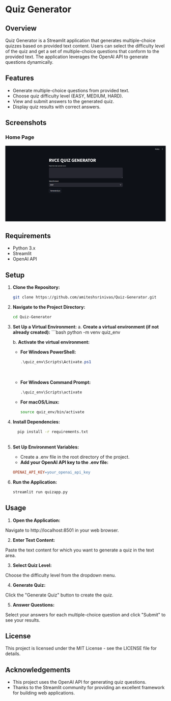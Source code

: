 # Quiz Generator

## Overview

Quiz Generator is a Streamlit application that generates multiple-choice quizzes based on provided text content. Users can select the difficulty level of the quiz and get a set of multiple-choice questions that conform to the provided text. The application leverages the OpenAI API to generate questions dynamically.

## Features

- Generate multiple-choice questions from provided text.
- Choose quiz difficulty level (EASY, MEDIUM, HARD).
- View and submit answers to the generated quiz.
- Display quiz results with correct answers.

## Screenshots

### Home Page

![Home Page](Screenshots/home.png)


## Requirements

- Python 3.x
- Streamlit
- OpenAI API

## Setup

1. **Clone the Repository:**
   ```bash
   git clone https://github.com/amiteshsrinivas/Quiz-Generator.git

2.  **Navigate to the Project Directory:**
      ```bash
      cd Quiz-Generator
      
3.  **Set Up a Virtual Environment:**
      a. **Create a virtual environment (if not already created):**
         ```bash
         python -m venv quiz_env

      b. **Activate the virtual environment:**
      - **For Windows PowerShell:**
         ```powershell
         .\quiz_env\Scripts\Activate.ps1

      
      - **For Windows Command Prompt:**
         ```cmd
         .\quiz_env\Scripts\activate

      - **For macOS/Linux:**
         ```bash
         source quiz_env/bin/activate 

4.  **Install Dependencies:**
    ```bash
      pip install -r requirements.txt
   
5.  **Set Up Environment Variables:**
      - Create a .env file in the root directory of the project.
      - **Add your OpenAI API key to the .env file:**
      ```makefile
      OPENAI_API_KEY=your_openai_api_key

6. **Run the Application:**
   ```bash
   streamlit run quizapp.py

## Usage

1. **Open the Application:**

Navigate to http://localhost:8501 in your web browser.

2. **Enter Text Content:**

Paste the text content for which you want to generate a quiz in the text area.

3. **Select Quiz Level:**

Choose the difficulty level from the dropdown menu.

4. **Generate Quiz:**

Click the "Generate Quiz" button to create the quiz.

5. **Answer Questions:**

Select your answers for each multiple-choice question and click "Submit" to see your results.

## License

This project is licensed under the MIT License - see the LICENSE file for details.

## Acknowledgements

- This project uses the OpenAI API for generating quiz questions.
- Thanks to the Streamlit community for providing an excellent framework for building web applications.


